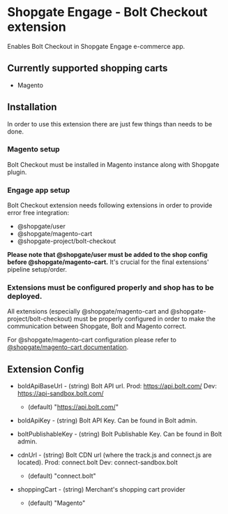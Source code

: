 # Shopgate Engage - Bolt Checkout extension
Enables Bolt Checkout in Shopgate Engage e-commerce app.

## Currently supported shopping carts
- Magento

## Installation
In order to use this extension there are just few things than needs to be done.

### Magento setup
Bolt Checkout must be installed in Magento instance along with Shopgate plugin.

### Engage app setup
Bolt Checkout extension needs following extensions in order to provide error free integration:
- @shopgate/user
- @shopgate/magento-cart
- @shopgate-project/bolt-checkout

**Please note that @shopgate/user must be added to the shop config before @shopgate/magento-cart.** It's crucial for the final extensions' pipeline setup/order.
 
### Extensions must be configured properly and shop has to be deployed.
All extensions (especially @shopgate/magento-cart and @shopgate-project/bolt-checkout) must be properly configured in order to make the communication between Shopgate, Bolt and Magento correct.

For @shopgate/magento-cart configuration please refer to [@shopgate/magento-cart documentation](https://github.com/shopgate/ext-magento-cart).

## Extension Config
- boldApiBaseUrl - (string) Bolt API url. Prod: https://api.bolt.com/ Dev: https://api-sandbox.bolt.com/
    * (default) "https://api.bolt.com/"

- boldApiKey - (string) Bolt API Key. Can be found in Bolt admin.
- boltPublishableKey - (string) Bolt Publishable Key. Can be found in Bolt admin.

- cdnUrl - (string) Bolt CDN url (where the track.js and connect.js are located). Prod: connect.bolt Dev: connect-sandbox.bolt
    * (default) "connect.bolt"
    
- shoppingCart - (string) Merchant's shopping cart provider
    * (default) "Magento"
